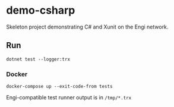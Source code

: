 # demo-csharp

Skeleton project demonstrating C# and Xunit on the Engi network.

## Run

`dotnet test --logger:trx`

### Docker

`docker-compose up --exit-code-from tests`

Engi-compatible test runner output is in `/tmp/*.trx`